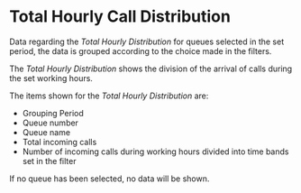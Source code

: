 # Total Hourly Call Distribution

Data regarding the *Total Hourly Distribution* for queues
selected in the set period, the data is grouped according to
the choice made in the filters.

The *Total Hourly Distribution* shows the division of the arrival of
calls during the set working hours.

The items shown for the *Total Hourly Distribution* are:

- Grouping Period
- Queue number
- Queue name
- Total incoming calls
- Number of incoming calls during working hours divided into
time bands set in the filter

If no queue has been selected, no data will be shown.
